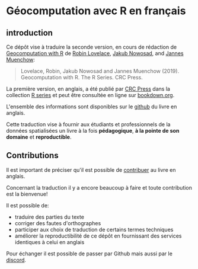# Géocomputation avec R en français  

## introduction

Ce dépôt vise à traduire la seconde version, en cours de rédaction de [Geocomputation with R](https://geocompr.robinlovelace.net/) de [Robin Lovelace](https://www.robinlovelace.net), [Jakub Nowosad](https://jakubnowosad.com/), and [Jannes Muenchow](https://github.com/jannes-m):

> Lovelace, Robin, Jakub Nowosad and Jannes Muenchow (2019). Geocomputation with R. The R Series. CRC Press.

La première version, en anglais, a été publié par [CRC Press](https://www.routledge.com/Geocomputation-with-R/Lovelace-Nowosad-Muenchow/p/book/9781138304512) dans la collection [R series](https://www.routledge.com/Chapman--HallCRC-The-R-Series/book-series/CRCTHERSER) et peut être consultée en ligne sur [bookdown.org](https://bookdown.org/robinlovelace/geocompr/). 

L'ensemble des informations sont disponibles sur le [github](https://github.com/Robinlovelace/geocompr) du livre en anglais.

Cette traduction vise à fournir aux étudiants et professionnels de la données spatialisées un livre à la fois **pédagogique**, **à la pointe de son domaine** et **reproductible**. 

## Contributions 

Il est important de préciser qu'il est possible de [contribuer](https://github.com/Robinlovelace/geocompr#contributing) au livre en anglais. 

Concernant la traduction il y a encore beaucoup à faire et toute contribution est la bienvenue!

Il est possible de: 

- traduire des parties du texte   
- corriger des fautes d'orthographes  
- participer aux choix de traduction de certains termes techniques  
- améliorer la reproductibilité de ce dépôt en fournissant des services identiques à celui en anglais

Pour échanger il est possible de passer par Github mais aussi par le [discord](https://discord.gg/Zt8sphjkKT). 